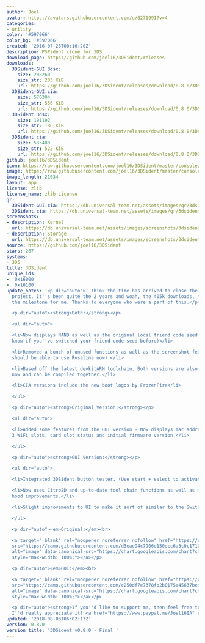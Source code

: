 ```yaml
---
author: Joel
avatar: https://avatars.githubusercontent.com/u/6271991?v=4
categories:
- utility
color: '#597066'
color_bg: '#597066'
created: '2016-07-26T00:16:20Z'
description: PSPident clone for 3DS
download_page: https://github.com/joel16/3DSident/releases
downloads:
  3DSident-GUI.3dsx:
    size: 208260
    size_str: 203 KiB
    url: https://github.com/joel16/3DSident/releases/download/0.8.0/3DSident-GUI.3dsx
  3DSident-GUI.cia:
    size: 570304
    size_str: 556 KiB
    url: https://github.com/joel16/3DSident/releases/download/0.8.0/3DSident-GUI.cia
  3DSident.3dsx:
    size: 191192
    size_str: 186 KiB
    url: https://github.com/joel16/3DSident/releases/download/0.8.0/3DSident.3dsx
  3DSident.cia:
    size: 535488
    size_str: 522 KiB
    url: https://github.com/joel16/3DSident/releases/download/0.8.0/3DSident.cia
github: joel16/3DSident
icon: https://raw.githubusercontent.com/joel16/3DSident/master/console/res/icon.png
image: https://raw.githubusercontent.com/joel16/3DSident/master/console/res/banner.png
image_length: 21034
layout: app
license: zlib
license_name: zlib License
qr:
  3DSident-GUI.cia: https://db.universal-team.net/assets/images/qr/3dsident-gui-cia.png
  3DSident.cia: https://db.universal-team.net/assets/images/qr/3dsident-cia.png
screenshots:
- description: Kernel
  url: https://db.universal-team.net/assets/images/screenshots/3dsident/kernel.png
- description: Storage
  url: https://db.universal-team.net/assets/images/screenshots/3dsident/storage.png
source: https://github.com/joel16/3DSident
stars: 267
systems:
- 3DS
title: 3DSident
unique_ids:
- '0x16000'
- '0x16100'
update_notes: '<p dir="auto">I think the time has arrived to close the doors on this
  project. It''s been quite the 2 years and woah, the 405k downloads, that''s quite
  the milestone for me. Thanks to everyone who were a part of this.</p>

  <p dir="auto"><strong>Both:</strong></p>

  <ul dir="auto">

  <li>Now displays NAND as well as the original local friend code seed. (Useful to
  know if you''ve switched your friend code seed before)</li>

  <li>Removed a bunch of unused functions as well as the screenshot feature. (You
  should be able to use Rosalina now).</li>

  <li>Based off the latest devkitARM toolchain. Both versions are also under one branch
  now and can be compiled together.</li>

  <li>CIA versions include the new boot logos by FrozenFire</li>

  </ul>

  <p dir="auto"><strong>Original Version:</strong></p>

  <ul dir="auto">

  <li>Added some features from the GUI version - Now displays mac address for all
  3 WiFi slots, card slot status and initial firmware version.</li>

  </ul>

  <p dir="auto"><strong>GUI Version:</strong></p>

  <ul dir="auto">

  <li>Integrated 3DSident button tester. (Use start + select to activate/deactivate)</li>

  <li>Now uses Citro2D and up-to-date tool chain functions as well as many under the
  hood improvements.</li>

  <li>Slight improvements to UI to make it sort of similar to the Switch version.</li>

  </ul>

  <p dir="auto"><em>Original:</em><br>

  <a target="_blank" rel="noopener noreferrer nofollow" href="https://camo.githubusercontent.com/d3eae94c7906e150dcc6a3c0c1710bfa83c99a9f607fa7af5ed742f854351721/68747470733a2f2f63686172742e676f6f676c65617069732e636f6d2f63686172743f6368743d71722663686c3d68747470732533412532462532466769746875622e636f6d2532466a6f656c31362532463344536964656e7425324672656c6561736573253246646f776e6c6f6164253246302e382e302532463344536964656e742e636961266368733d313830783138302663686f653d5554462d382663686c643d4c25374332"><img
  src="https://camo.githubusercontent.com/d3eae94c7906e150dcc6a3c0c1710bfa83c99a9f607fa7af5ed742f854351721/68747470733a2f2f63686172742e676f6f676c65617069732e636f6d2f63686172743f6368743d71722663686c3d68747470732533412532462532466769746875622e636f6d2532466a6f656c31362532463344536964656e7425324672656c6561736573253246646f776e6c6f6164253246302e382e302532463344536964656e742e636961266368733d313830783138302663686f653d5554462d382663686c643d4c25374332"
  alt="image" data-canonical-src="https://chart.googleapis.com/chart?cht=qr&amp;chl=https%3A%2F%2Fgithub.com%2Fjoel16%2F3DSident%2Freleases%2Fdownload%2F0.8.0%2F3DSident.cia&amp;chs=180x180&amp;choe=UTF-8&amp;chld=L%7C2"
  style="max-width: 100%;"></a></p>

  <p dir="auto"><em>GUI:</em><br>

  <a target="_blank" rel="noopener noreferrer nofollow" href="https://camo.githubusercontent.com/c250df7e7378fb2b0175a45637beda54a0ad5b3b021e494cbefce92f3dd046fa/68747470733a2f2f63686172742e676f6f676c65617069732e636f6d2f63686172743f6368743d71722663686c3d68747470732533412532462532466769746875622e636f6d2532466a6f656c31362532463344536964656e7425324672656c6561736573253246646f776e6c6f6164253246302e382e302532463344536964656e742d4755492e636961266368733d313830783138302663686f653d5554462d382663686c643d4c25374332"><img
  src="https://camo.githubusercontent.com/c250df7e7378fb2b0175a45637beda54a0ad5b3b021e494cbefce92f3dd046fa/68747470733a2f2f63686172742e676f6f676c65617069732e636f6d2f63686172743f6368743d71722663686c3d68747470732533412532462532466769746875622e636f6d2532466a6f656c31362532463344536964656e7425324672656c6561736573253246646f776e6c6f6164253246302e382e302532463344536964656e742d4755492e636961266368733d313830783138302663686f653d5554462d382663686c643d4c25374332"
  alt="image" data-canonical-src="https://chart.googleapis.com/chart?cht=qr&amp;chl=https%3A%2F%2Fgithub.com%2Fjoel16%2F3DSident%2Freleases%2Fdownload%2F0.8.0%2F3DSident-GUI.cia&amp;chs=180x180&amp;choe=UTF-8&amp;chld=L%7C2"
  style="max-width: 100%;"></a></p>

  <p dir="auto"><strong>If you''d like to support me, then feel free to buy me a coffee,
  I''d really appreciate it! <a href="https://www.paypal.me/Joel16IA" rel="nofollow">https://www.paypal.me/Joel16IA</a></strong></p>'
updated: '2018-08-03T06:02:13Z'
version: 0.8.0
version_title: '3DSident v0.8.0 - Final '
---
```

